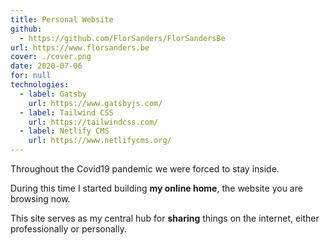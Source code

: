 ```yaml
---
title: Personal Website
github:
  - https://github.com/FlorSanders/FlorSandersBe
url: https://www.florsanders.be
cover: ./cover.png
date: 2020-07-06
for: null
technologies:
  - label: Gatsby
    url: https://www.gatsbyjs.com/
  - label: Tailwind CSS
    url: https://tailwindcss.com/
  - label: Netlify CMS
    url: https://www.netlifycms.org/
---
```


Throughout the Covid19 pandemic we were forced to stay inside.

During this time I started building **my online home**, the website you are browsing now.

This site serves as my central hub for **sharing** things on the internet, either professionally or personally.
